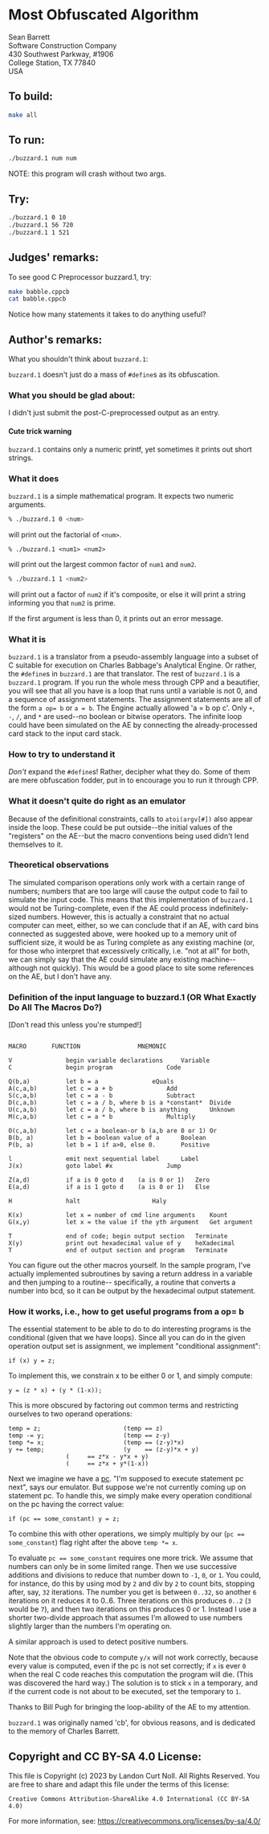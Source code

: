 # Most Obfuscated Algorithm

Sean Barrett  
Software Construction Company  
430 Southwest Parkway, #1906  
College Station, TX 77840  
USA  


## To build:

```sh
make all
```

## To run:

```sh
./buzzard.1 num num

```

NOTE: this program will crash without two args.

## Try:

```sh
./buzzard.1 0 10
./buzzard.1 56 720
./buzzard.1 1 521
```

## Judges' remarks:

To see good C Preprocessor buzzard.1, try:

```sh
make babble.cppcb
cat babble.cppcb
```

Notice how many statements it takes to do anything useful?

## Author's remarks:

What you shouldn't think about `buzzard.1`:

`buzzard.1` doesn't just do a mass of `#define`s as its obfuscation.


### What you should be glad about:

I didn't just submit the post-C-preprocessed output as an entry.

#### Cute trick warning

`buzzard.1` contains only a numeric printf, yet sometimes it prints out
short strings.


### What it does

`buzzard.1` is a simple mathematical program. It expects two numeric
arguments.

```sh
% ./buzzard.1 0 <num>
```

will print out the factorial of `<num>`.

```
% ./buzzard.1 <num1> <num2>
```

will print out the largest common factor of `num1` and `num2`.

```sh
% ./buzzard.1 1 <num2>
```

will print out a factor of `num2` if it's composite, or else
it will print a string informing you that `num2` is prime.

If the first argument is less than 0, it prints out an
error message.


### What it is

`buzzard.1` is a translator from a pseudo-assembly language into a subset of C
suitable for execution on Charles Babbage's Analytical Engine.  Or rather, the
`#define`s in `buzzard.1` are that translator.  The rest of `buzzard.1` is a
`buzzard.1` program.  If you run the whole mess through CPP and a beautifier, you
will see that all you have is a loop that runs until a variable is not 0, and a
sequence of assignment statements.  The assignment statements are all of the
form `a op= b` or `a = b`.  The Engine actually allowed 'a = b op c'.  Only `+`,
`-`, `/`, and `*` are used--no boolean or bitwise operators.  The infinite loop
could have been simulated on the AE by connecting the already-processed card
stack to the input card stack.


### How to try to understand it

*Don't* expand the `#define`s!  Rather, decipher what they do.
Some of them are mere obfuscation fodder, put in to encourage
you to run it through CPP.


### What it doesn't quite do right as an emulator

Because of the definitional constraints, calls to `atoi(argv[#])` also appear
inside the loop.  These could be put outside--the initial values of the
"registers" on the AE--but the macro conventions being used didn't lend
themselves to it.


### Theoretical observations

The simulated comparison operations only work with a certain range of numbers;
numbers that are too large will cause the output code to fail to simulate the
input code.  This means that this implementation of `buzzard.1` would not be
Turing-complete, even if the AE could process indefinitely-sized numbers.
However, this is actually a constraint that no actual computer can meet, either,
so we can conclude that if an AE, with card bins connected as suggested above,
were hooked up to a memory unit of sufficient size, it would be as Turing
complete as any existing machine (or, for those who interpret that excessively
critically, i.e. "not at all" for both, we can simply say that the AE could
simulate any existing machine--although not quickly).  This would be a good
place to site some references on the AE, but I don't have any.


### Definition of the input language to buzzard.1 (OR What Exactly Do All The Macros Do?)

[Don't read this unless you're stumped!]

```

MACRO		FUNCTION				MNEMONIC

V               begin variable declarations		Variable
C               begin program				Code

Q(b,a)          let b = a				eQuals
A(c,a,b)        let c = a + b				Add
S(c,a,b)        let c = a - b				Subtract
D(c,a,b)        let c = a / b, where b is a *constant*  Divide
U(c,a,b)        let c = a / b, where b is anything      Unknown
M(c,a,b)        let c = a * b				Multiply

O(c,a,b)        let c = a boolean-or b (a,b are 0 or 1) Or
B(b, a)         let b = boolean value of a		Boolean
P(b, a)         let b = 1 if a>0, else 0.		Positive

l               emit next sequential label		Label
J(x)            goto label #x				Jump

Z(a,d)          if a is 0 goto d    (a is 0 or 1)	Zero
E(a,d)          if a is 1 goto d    (a is 0 or 1)	Else

H               halt					Haly

K(x)            let x = number of cmd line arguments	Kount
G(x,y)          let x = the value if the yth argument   Get argument

T               end of code; begin output section	Terminate
X(y)            print out hexadecimal value of y	heXadecimal
T               end of output section and program	Terminate
```

You can figure out the other macros yourself.  In the sample program, I've
actually implemented subroutines by saving a return address in a variable and
then jumping to a routine-- specifically, a routine that converts a number into
bcd, so it can be output by the hexadecimal output statement.


### How it works, i.e., how to get useful programs from a op= b

The essential statement to be able to do to do interesting
programs is the conditional (given that we have loops).
Since all you can do in the given operation output set is
assignment, we implement "conditional assignment":

```
if (x) y = z;
```

To implement this, we constrain x to be either 0 or 1, and
simply compute:

```
y = (z * x) + (y * (1-x));
```

This is more obscured by factoring out common terms and restricting
ourselves to two operand operations:

```
temp = z;                       (temp == z)
temp -= y;                      (temp == z-y)
temp *= x;                      (temp == (z-y)*x)
y += temp;                      (y    == (z-y)*x + y)
				(     == z*x - y*x + y)
				(     == z*x + y*(1-x))
```

Next we imagine we have a [pc](https://en.wikipedia.org/wiki/Program_counter).
"I'm supposed to execute statement pc next", says our emulator.  But suppose
we're not currently coming up on statement pc.  To handle this, we simply make
every operation conditional on the pc having the correct value:

```
if (pc == some_constant) y = z;
```

To combine this with other operations, we simply multiply by our
(`pc == some_constant`) flag right after the above `temp *= x`.

To evaluate `pc == some_constant` requires one more trick.  We assume that
numbers can only be in some limited range.  Then we use successive additions and
divisions to reduce that number down to `-1`, `0`, or `1`.  You could, for
instance, do this by using mod by `2` and div by `2` to count bits, stopping
after, say, `32` iterations.  The number you get is between `0..32`, so another
`6` iterations on it reduces it to 0..6.  Three iterations on this produces
`0..2` (`3` would be `7`), and then two iterations on this produces 0 or 1.
Instead I use a shorter two-divide approach that assumes I'm allowed to use
numbers slightly larger than the numbers I'm operating on.

A similar approach is used to detect positive numbers.

Note that the obvious code to compute `y/x` will not work correctly,
because every value is computed, even if the pc is not set correctly;
if `x` is ever `0` when the real C code reaches this computation the
program will die.  (This was discovered the hard way.)  The solution
is to stick `x` in a temporary, and if the current code is not about
to be executed, set the temporary to `1`.

Thanks to Bill Pugh for bringing the loop-ability of the AE to
my attention.

`buzzard.1` was originally named 'cb', for obvious reasons, and is
dedicated to the memory of Charles Barrett.

## Copyright and CC BY-SA 4.0 License:

This file is Copyright (c) 2023 by Landon Curt Noll.  All Rights Reserved.
You are free to share and adapt this file under the terms of this license:

    Creative Commons Attribution-ShareAlike 4.0 International (CC BY-SA 4.0)

For more information, see: https://creativecommons.org/licenses/by-sa/4.0/
